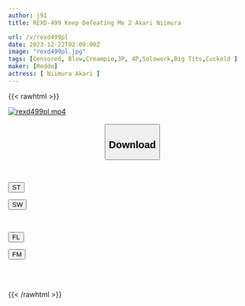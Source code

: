 ```yaml
---
author: j91
title: REXD-499 Keep Defeating Me 2 Akari Niimura

url: /v/rexd499pl
date: 2023-12-22T02:09:00Z
image: "rexd499pl.jpg"
tags: [Censored, Blow,Creampie,3P, 4P,Solowork,Big Tits,Cuckold	]
maker: [Reddo]
actress: [ Niimura Akari ]
---
```



{{< rawhtml >}}

<div class="video" data-videoid="GWkl7VQGjDt1KJO">
    <a href="javascript:;">
        <img src="/v/rexd499pl/rexd499pl.jpg" width="WIDTH" height="HEIGHT" alt="rexd499pl.mp4" loading="lazy">
    </a>
</div>

<script type="text/javascript" src="https://j91.asia/asset/on-demand-st.js"></script>

<br>
  <link rel="stylesheet" href="https://j91.asia/asset/bs5.css">
  
  <center>
  <button class="btn btn-primary" type="button" data-bs-toggle="collapse" data-bs-target=".multi-collapse" aria-expanded="false" aria-controls="multiCollapseExample1 multiCollapseExample2"><h2>Download</h2></button></center>
</p>
<div class="row">
  <div class="col">
    <div class="collapse multi-collapse" id="multiCollapseExample1">
      <div class="card card-body">
	      	      <br>
<div class="buttons">  
<p><a href="https://streamtape.to/v/GWkl7VQGjDt1KJO" target="_blank"><button class="btn-hover color-3"><i class="fa fa-download"></i> ST</button></a></p>
<p><a href="https://flaswish.com/r6lyhvchxek8" target="_blank"><button class="btn-hover color-2"><i class="fa fa-download"></i> SW</button></a></p></div>
    </div>
  </div>
</div>
  <div class="col">
    <div class="collapse multi-collapse" id="multiCollapseExample2">
      <div class="card card-body">
	      <br>
<div class="buttons">
<p><a href="javascript:;" target="_blank"><button class="btn-hover color-9"><i class="fa fa-download"></i> FL</button></a></p>
<p><a href="javascript:;" target="_blank"><button class="btn-hover color-8"><i class="fa fa-download"></i> FM</button></a></p></div>
<br><br>
      </div>
    </div>
  </div>
</div>

{{< /rawhtml >}}
